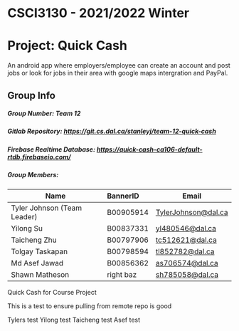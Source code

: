 # CSCI3130 - 2021/2022 Winter
# Project: Quick Cash

An android app where employers/employee can create an account and post jobs or look for jobs in their area with google maps intergration and PayPal.

## Group Info
##### Group Number: Team 12
##### Gitlab Repository: https://git.cs.dal.ca/stanleyj/team-12-quick-cash
##### Firebase Realtime Database: https://quick-cash-ca106-default-rtdb.firebaseio.com/
##### Group Members:

|            Name             | BannerID  |        Email        |
| --------------------------- |:----------| ------------------- |
| Tyler Johnson (Team Leader) | B00905914 | TylerJohnson@dal.ca |
| Yilong Su                   | B00837331 | yl480546@dal.ca     |
| Taicheng Zhu                | B00797906 | tc512621@dal.ca     |
| Tolgay Taskapan             | B00798594 | tl852782@dal.ca     |
| Md Asef Jawad               | B00856362 | as706574@dal.ca     |
| Shawn Matheson              | right baz | sh785058@dal.ca     |

Quick Cash for Course Project

This is a test to ensure pulling from remote repo is good

Tylers test
Yilong test
Taicheng test
Asef test
